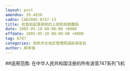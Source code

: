 ```yaml
---
layout: post
amendno: 39-4830
cadno: CAD2005-B747-13
title: 检查前起落架舱的上部和侧面腹板
date: 2005-05-10 00:00:00 +0800
effdate: 2005-05-10 00:00:00 +0800
tag: B747
categories: 民航华北地区管理局适航审定处
author: 柳本强
---
```


##适用范围:
在中华人民共和国注册的所有波音747系列飞机

